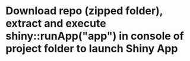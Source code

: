 # Download repo (zipped folder), extract and execute shiny::runApp("app") in console of project folder to launch Shiny App
